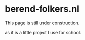 # berend-folkers.nl

This page is still under construction. 

as it is a little project I use for school.